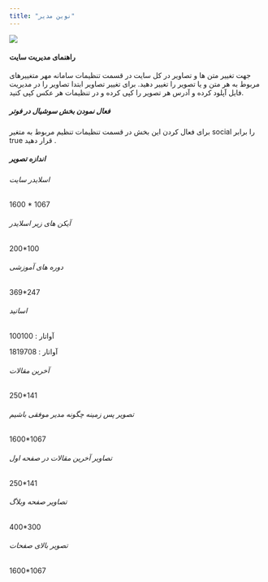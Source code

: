 ```yaml
---
title: "نوین مدیر"
---
```


![](eborhan.png)

#### راهنمای مدیریت سایت

جهت تغییر متن ها و تصاویر در کل سایت در قسمت تنظیمات سامانه مهر متغییرهای مربوط به هر متن و یا تصویر را تغییر دهید.
برای تغییر تصاویر ابتدا تصاویر را در مدیریت فایل آپلود کرده و آدرس هر تصویر را کپی کرده و در تنظیمات هر عکس کپی کنید.

##### فعال نمودن بخش سوشیال در فوتر

برای فعال کردن این بخش در قسمت تنظیمات
تنظیم مربوط به متغیر social را
برابر true قرار دهید
.

##### اندازه تصویر

###### اسلایدر سایت

1600 \* 1067

###### آیکن های زیر اسلایدر

200\*100

###### دوره های آموزشی

369\*247

###### اساتید

100100 : آواتار

1819708 : آواتار

###### آخرین مقالات

250\*141

###### تصویر پس زمینه چگونه مدیر موفقی باشیم

1600\*1067

###### تصاویر آخرین مقالات در صفحه اول

250\*141

###### تصاویر صفحه وبلاگ

400\*300

###### تصویر بالای صفحات

1600\*1067

